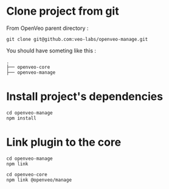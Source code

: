 # Clone project from git

From OpenVeo parent directory :

    git clone git@github.com:veo-labs/openveo-manage.git

You should have someting like this :

```
.
├── openveo-core
├── openveo-manage
```

# Install project's dependencies

    cd openveo-manage
    npm install

# Link plugin to the core

    cd openveo-manage
    npm link

    cd openveo-core
    npm link @openveo/manage

